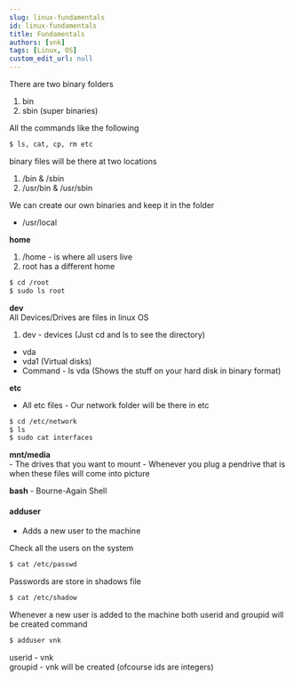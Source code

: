 ```yaml
---
slug: linux-fundamentals
id: linux-fundamentals
title: Fundamentals
authors: [vnk]
tags: [Linux, OS]
custom_edit_url: null
---
```


There are two binary folders  
1) bin  
2) sbin (super binaries)

All the commands like the following
```diff
$ ls, cat, cp, rm etc
```
binary files will be there at two locations  
1) /bin & /sbin  
2) /usr/bin & /usr/sbin


We can create our own binaries and keep it in the folder  
- /usr/local

**home**  
1) /home - is where all users live  
2) root has a different home  
```diff
$ cd /root
$ sudo ls root
```

**dev**  
All Devices/Drives are files in linux OS  
1) dev - devices (Just cd and ls to see the directory)
- vda
- vda1 (Virtual disks)
- Command - ls vda (Shows the stuff on your hard disk in binary format)

**etc**  
- All etc files - Our network folder will be there in etc
```diff
$ cd /etc/network
$ ls
$ sudo cat interfaces
```

**mnt/media**  
	- The drives that you want to mount
	- Whenever you plug a pendrive that is when these files will come into picture


**bash** - Bourne-Again Shell

#### adduser 
- Adds a new user to the machine

Check all the users on the system
```diff
$ cat /etc/passwd
```

Passwords are store in shadows file  
```diff
$ cat /etc/shadow
```

Whenever a new user is added to the machine both userid and groupid will be created command 
```diff
$ adduser vnk  
```
userid - vnk  
groupid - vnk will be created (ofcourse ids are integers)
